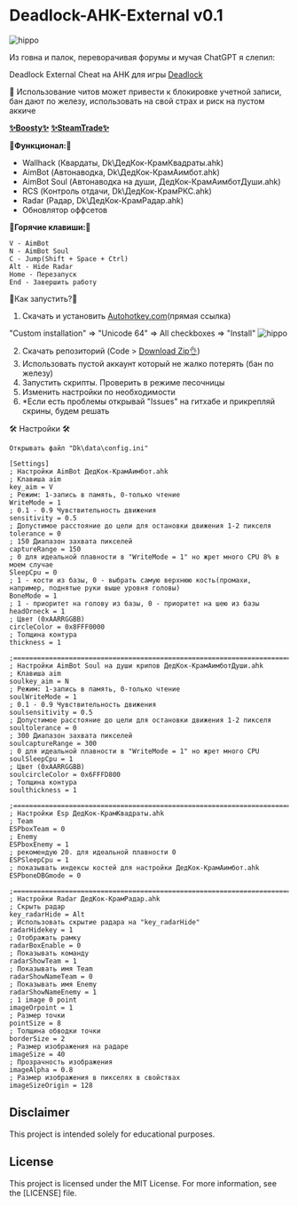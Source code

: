 # Deadlock-AHK-External v0.1

![hippo](https://i.imgur.com/JtLVIKz.jpeg)

Из говна и палок, переворачивая форумы и мучая ChatGPT я слепил:

Deadlock External Cheat на AHK для игры [Deadlock](https://store.steampowered.com/app/1422450/Deadlock/)

🙏 Использование читов может привести к блокировке учетной записи, бан дают по железу, использовать на свой страх и риск на пустом аккиче

[__✨Boosty✨__](https://boosty.to/kramar1337)
[__✨SteamTrade✨__](https://steamcommunity.com/tradeoffer/new/?partner=176456946&token=QbYR9jmE)

__🚀Функционал:🚀__

- Wallhack (Квардаты, Dk\ДедКок-КрамКвадраты.ahk)
- AimBot (Автонаводка, Dk\ДедКок-КрамАимбот.ahk)
- AimBot Soul (Автонаводка на души, ДедКок-КрамАимботДуши.ahk)
- RCS (Контроль отдачи, Dk\ДедКок-КрамРКС.ahk)
- Radar (Радар, Dk\ДедКок-КрамРадар.ahk)
- Обновлятор оффсетов

:musical_keyboard:__Горячие клавиши:__:musical_keyboard:
```
V - AimBot
N - AimBot Soul
C - Jump(Shift + Space + Ctrl)
Alt - Hide Radar
Home - Перезапуск
End - Завершить работу
```

:memo:Как запустить?:memo:

1. Скачать и установить [Autohotkey.com](https://www.autohotkey.com/download/ahk-install.exe)(прямая ссылка)

"Custom installation" => "Unicode 64" => All checkboxes => "Install"
![hippo](https://media.giphy.com/media/LerrohpjasApOHH9G1/giphy.gif)

2. Скачать репозиторий (Code > [Download Zip👌](https://github.com/Kramar1337/Deadlock-AHK-External/archive/main.zip))
3. Использовать пустой аккаунт который не жалко потерять (бан по железу)
4. Запустить скрипты. Проверить в режиме песочницы
5. Изменить настройки по необходимости
6. *Если есть проблемы открывай "Issues" на гитхабе и прикрепляй скрины, будем решать

🛠️ Настройки 🛠️ 
```
Открывать файл "Dk\data\config.ini"

[Settings]
; Настройки AimBot ДедКок-КрамАимбот.ahk
; Клавиша aim
key_aim = V
; Режим: 1-запись в память, 0-только чтение
WriteMode = 1
; 0.1 - 0.9	Чувствительность движения
sensitivity = 0.5
; Допустимое расстояние до цели для остановки движения 1-2 пикселя
tolerance = 0
; 150 Диапазон захвата пикселей
captureRange = 150
; 0 для идеальной плавности в "WriteMode = 1" но жрет много CPU 8% в моем случае
SleepCpu = 0
; 1 - кости из базы, 0 - выбрать самую верхнюю кость(промахи, например, поднятые руки выше уровня головы)
BoneMode = 1
; 1 - приоритет на голову из базы, 0 - приоритет на шею из базы
headOrneck = 1
; Цвет (0xAARRGGBB)
circleColor = 0x8FFF0000
; Толщина контура
thickness = 1

;===============================================================================
; Настройки AimBot Soul на души крипов ДедКок-КрамАимботДуши.ahk
; Клавиша aim
soulkey_aim = N
; Режим: 1-запись в память, 0-только чтение
soulWriteMode = 1
; 0.1 - 0.9	Чувствительность движения
soulsensitivity = 0.5
; Допустимое расстояние до цели для остановки движения 1-2 пикселя
soultolerance = 0
; 300 Диапазон захвата пикселей
soulcaptureRange = 300
; 0 для идеальной плавности в "WriteMode = 1" но жрет много CPU
soulSleepCpu = 1
; Цвет (0xAARRGGBB)
soulcircleColor = 0x6FFFD800
; Толщина контура
soulthickness = 1

;===============================================================================
; Настройки Esp ДедКок-КрамКвадраты.ahk
; Team
ESPboxTeam = 0
; Enemy
ESPboxEnemy = 1
; рекомендую 20. для идеальной плавности 0
ESPSleepCpu = 1
; показывать индексы костей для настройки ДедКок-КрамАимбот.ahk
ESPboneDBGmode = 0 	

;===============================================================================
; Настройки Radar ДедКок-КрамРадар.ahk
; Скрыть радар
key_radarHide = Alt
; Использовать скрытие радара на "key_radarHide"
radarHidekey = 1
; Отображать рамку
radarBoxEnable = 0
; Показывать команду
radarShowTeam = 1
; Показывать имя Team
radarShowNameTeam = 0
; Показывать имя Enemy
radarShowNameEnemy = 1
; 1 image 0 point
imageOrpoint = 1
; Размер точки
pointSize = 8
; Толщина обводки точки
borderSize = 2
; Размер изображения на радаре	
imageSize = 40
; Прозрачность изображения	
imageAlpha = 0.8
; Размер изображения в пикселях в свойствах	
imageSizeOrigin = 128
```

## Disclaimer 
This project is intended solely for educational purposes. 

## License

This project is licensed under the MIT License. For more information, see the [LICENSE] file.
